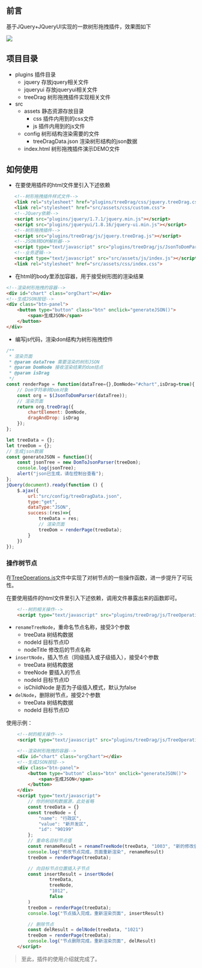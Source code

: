 ## 前言
基于JQuery+JQueryUI实现的一款树形拖拽插件，效果图如下

![](https://user-gold-cdn.xitu.io/2020/5/8/171f4b58065134b2?w=1782&h=739&f=gif&s=2214918)

## 项目目录
* plugins 插件目录
    * jquery 存放jquery相关文件
    * jqueryui 存放jqueryui相关文件
    * treeDrag 树形拖拽插件实现相关文件
* src
    * assets 静态资源存放目录
        * css 插件内用到的css文件
        * js 插件内用到的js文件
    * config 树形结构渲染需要的文件
        * treeDragData.json 渲染树形结构的json数据
    * index.html 树形拖拽插件演示DEMO文件
    
 ## 如何使用
 
 * 在要使用插件的html文件里引入下述依赖
 ```html
    <!--树形拖拽插件样式文件-->
    <link rel="stylesheet" href="plugins/treeDrag/css/jquery.treeDrag.css">
    <link rel="stylesheet" href="src/assets/css/custom.css">
    <!--JQuery依赖-->
    <script src="plugins/jquery/1.7.1/jquery.min.js"></script>
    <script src="plugins/jqueryui/1.8.16/jquery-ui.min.js"></script>
    <!--树形拖拽插件-->
    <script src="plugins/treeDrag/js/jquery.treeDrag.js"></script>
    <!--JSON转DOM解析器-->
    <script type="text/javascript" src="plugins/treeDrag/js/JsonToDomParser.js"></script>
    <!--业务逻辑-->
    <script type="text/javascript" src="src/assets/js/index.js"></script>
    <link rel="stylesheet" href="src/assets/css/index.css">
```
* 在html的body里添加容器，用于接受树形图的渲染结果

```html
<!--渲染树形拖拽的容器-->
<div id="chart" class="orgChart"></div>
<!--生成JSON按钮-->
<div class="btn-panel">
    <button type="button" class="btn" onclick="generateJSON()">
        <span>生成JSON</span>
    </button>
</div>
```
* 编写js代码，渲染don结构为树形拖拽控件
```javascript
/**
 * 渲染页面
 * @param dataTree 需要渲染的树形JSON
 * @param DomNode 接收渲染结果的dom结点
 * @param isDrag
 */
const renderPage = function(dataTree={},DomNode="#chart",isDrag=true){
    // Dom字符串转Dom对象
    const org = $(JsonToDomParser(dataTree));
    // 渲染页面
    return org.treeDrag({
        chartElement: DomNode,
        dragAndDrop: isDrag
    });
};

let treeData = {};
let treeDom = {};
// 生成json数据
const generateJSON = function(){
    const jsonTree = new DomToJsonParser(treeDom);
    console.log(jsonTree);
    alert("json已生成，请在控制台查看");
};
jQuery(document).ready(function () {
    $.ajax({
        url:"src/config/treeDragData.json",
        type:"get",
        dataType:"JSON",
        success:(res)=>{
            treeData = res;
            // 渲染页面
            treeDom = renderPage(treeData);
        }
    })
});
```

### 操作树节点
在[TreeOperations.js](plugins%2FtreeDrag%2Fjs%2FTreeOperations.js)文件中实现了对树节点的一些操作函数，进一步提升了可玩性。

在要使用插件的html文件里引入下述依赖，调用文件暴露出来的函数即可。
```html
    <!--树的相关操作-->
    <script type="text/javascript" src="plugins/treeDrag/js/TreeOperations.js"></script>
```
* `renameTreeNode`，重命名节点名称，接受3个参数
  * treeData 树结构数据
  * nodeId 目标节点ID
  * nodeTitle 修改后的节点名称
* `insertNode`，插入节点（同级插入或子级插入），接受4个参数
  * treeData 树结构数据 
  * treeNode 要插入的节点
  * nodeId 目标节点ID
  * isChildNode 是否为子级插入模式，默认为false
* `delNode`，删除树节点，接受2个参数
  * treeData 树结构数据
  * nodeId 目标节点ID

使用示例：
```html
    <!--树的相关操作-->
    <script type="text/javascript" src="plugins/treeDrag/js/TreeOperations.js"></script>

    <!--渲染树形拖拽的容器-->
    <div id="chart" class="orgChart"></div>
    <!--生成JSON按钮-->
    <div class="btn-panel">
        <button type="button" class="btn" onclick="generateJSON()">
            <span>生成JSON</span>
        </button>
    </div>
    <script type="text/javascript">
        // 你的树结构数据源，此处省略
        const treeData = {}
        const treeNode = {
            "name": "行政区",
            "value": "新开发区",
            "id": "90199"
        };
        // 重命名目标节点值
        const renameResult = renameTreeNode(treeData, "1003", "新的修改值")
        console.log("修改节点完成，页面重新渲染", renameResult)
        treeDom = renderPage(treeData);

        // 向目标节点位置插入子节点
        const insertResult = insertNode(
                treeData,
                treeNode,
                "1012",
                false
        )
        treeDom = renderPage(treeData);
        console.log("节点插入完成，重新渲染页面", insertResult)

        // 删除节点
        const delResult = delNode(treeData, "1021")
        treeDom = renderPage(treeData);
        console.log("节点删除完成，重新渲染页面", delResult)
    </script>
```
> 至此，插件的使用介绍就完成了。
